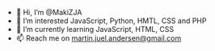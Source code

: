 - 👋 Hi, I’m @MakiZJA
- 👀 I’m interested JavaScript, Python, HMTL, CSS and PHP
- 🌱 I’m currently learning JavaScript, HTML, CSS
- 📫 Reach me on martin.juel.andersen@gmail.com

<!---
MakiZJA/MakiZJA is a ✨ special ✨ repository because its `README.md` (this file) appears on your GitHub profile.
You can click the Preview link to take a look at your changes.
--->

